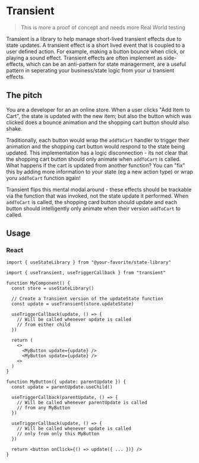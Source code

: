 # Transient

> This is more a proof of concept and needs more Real World testing

Transient is a library to help manage short-lived transient effects due to state updates. A transient effect is a short lived event that is coupled to a user defined action. For example, making a button bounce when click, or playing a sound effect. Transient effects are often implement as side-effects, which can be an anti-pattern for state managerment, are a useful pattern in seperating your business/state logic from your ui transient effects.

## The pitch

You are a developer for an an online store. When a user clicks "Add Item to Cart", the state is updated with the new item; but also the button which was clicked does a bounce animation and the shopping cart button should also shake.

Traditionally, each button would wrap the `addToCart` handler to trigger their animation and the shopping cart button would respond to the state being updated. This implementation has a logic disconnection - its not clear that the shopping cart button should only animate when `addToCart` is called. What happens if the cart is updated from another function? You can "fix" this by adding more information to your state (eg a new action type) or wrap yoru `addToCart` function again!

Transient flips this mental modal around - these effects should be trackable via the function that was invoked, not the state update it performed. When `addToCart` is called, the shopping card button should update and each button should intelligently only animate when their version `addToCart` to called.

## Usage

### React

```tsx
import { useStateLibrary } from "@your-favorite/state-library"

import { useTransient, useTriggerCallback } from "transient"

function MyComponent() {
  const store = useStateLibrary()

  // Create a Transient version of the updateState function
  const update = useTransient(store.updateState)

  useTriggerCallback(update, () => {
    // Will be called whenever update is called
    // from either child
  })

  return (
    <>
      <MyButton update={update} />
      <MyButton update={update} />
    <>
  )
}

function MyButton({ update: parentUpdate }) {
  const update = parentUpdate.useChild()

  useTriggerCallback(parentUpdate, () => {
    // Will be called whenever parentUpdate is called
    // from any MyButton
  })

  useTriggerCallback(update, () => {
    // Will be called whenever update is called
    // only from only this MyButton
  })

  return <button onClick={() => update({ ... })} />
}
```
